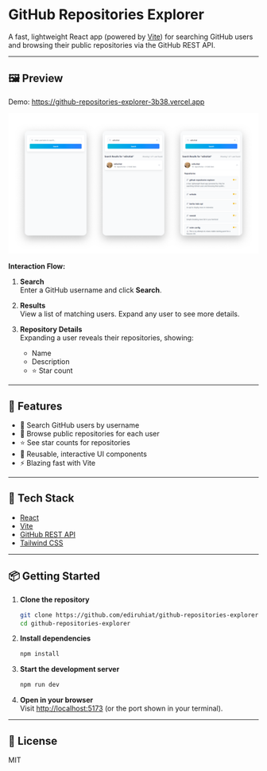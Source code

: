 # GitHub Repositories Explorer

A fast, lightweight React app (powered by [Vite](https://vitejs.dev/)) for searching GitHub users and browsing their public repositories via the GitHub REST API.

---

## 🖼 Preview
Demo: https://github-repositories-explorer-3b38.vercel.app

![Preview Image](preview/preview_w.png)

**Interaction Flow:**

1. **Search**  
   Enter a GitHub username and click **Search**.

2. **Results**  
   View a list of matching users. Expand any user to see more details.

3. **Repository Details**  
   Expanding a user reveals their repositories, showing:
   - Name
   - Description
   - ⭐ Star count

---

## 🚀 Features

- 🔎 Search GitHub users by username
- 📂 Browse public repositories for each user
- ⭐ See star counts for repositories
- 🧩 Reusable, interactive UI components
- ⚡️ Blazing fast with Vite

---

## 🧰 Tech Stack

- [React](https://reactjs.org/)
- [Vite](https://vitejs.dev/)
- [GitHub REST API](https://docs.github.com/en/rest)
- [Tailwind CSS](https://tailwindcss.com)

---

## 📦 Getting Started

1. **Clone the repository**
   ```bash
   git clone https://github.com/ediruhiat/github-repositories-explorer.git
   cd github-repositories-explorer
   ```

2. **Install dependencies**
   ```bash
   npm install
   ```

3. **Start the development server**
   ```bash
   npm run dev
   ```

4. **Open in your browser**  
   Visit [http://localhost:5173](http://localhost:5173) (or the port shown in your terminal).

---

## 📄 License

MIT